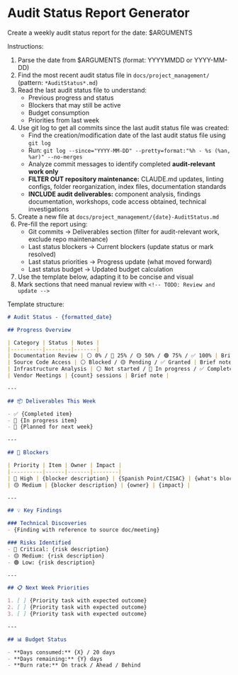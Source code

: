 # Audit Status Report Generator

Create a weekly audit status report for the date: $ARGUMENTS

Instructions:

1. Parse the date from $ARGUMENTS (format: YYYYMMDD or YYYY-MM-DD)
2. Find the most recent audit status file in `docs/project_management/` (pattern: `*AuditStatus*.md`)
3. Read the last audit status file to understand:
   - Previous progress and status
   - Blockers that may still be active
   - Budget consumption
   - Priorities from last week
4. Use git log to get all commits since the last audit status file was created:
   - Find the creation/modification date of the last audit status file using `git log`
   - Run: `git log --since="YYYY-MM-DD" --pretty=format:"%h - %s (%an, %ar)" --no-merges`
   - Analyze commit messages to identify completed **audit-relevant work only**
   - **FILTER OUT repository maintenance:** CLAUDE.md updates, linting configs, folder reorganization, index files, documentation standards
   - **INCLUDE audit deliverables:** component analysis, findings documentation, workshops, code access obtained, technical investigations
5. Create a new file at `docs/project_management/{date}-AuditStatus.md`
6. Pre-fill the report using:
   - Git commits → Deliverables section (filter for audit-relevant work, exclude repo maintenance)
   - Last status blockers → Current blockers (update status or mark resolved)
   - Last status priorities → Progress update (what moved forward)
   - Last status budget → Updated budget calculation
7. Use the template below, adapting it to be concise and visual
8. Mark sections that need manual review with `<!-- TODO: Review and update -->`

Template structure:

```markdown
# Audit Status - {formatted_date}

## Progress Overview

| Category | Status | Notes |
|----------|--------|-------|
| Documentation Review | ⚪️ 0% / 🔵 25% / 🟡 50% / 🟢 75% / ✅ 100% | Brief note |
| Source Code Access | ⚪️ Blocked / 🟡 Pending / ✅ Granted | Brief note |
| Infrastructure Analysis | ⚪️ Not started / 🔵 In progress / ✅ Complete | Brief note |
| Vendor Meetings | {count} sessions | Brief note |

---

## 📦 Deliverables This Week

- ✅ {Completed item}
- 🔄 {In progress item}
- 📅 {Planned for next week}

---

## 🚧 Blockers

| Priority | Item | Owner | Impact |
|----------|------|-------|--------|
| 🔴 High | {blocker description} | {Spanish Point/CISAC} | {what's blocked} |
| 🟡 Medium | {blocker description} | {owner} | {impact} |

---

## 💡 Key Findings

### Technical Discoveries
- {Finding with reference to source doc/meeting}

### Risks Identified
- 🔴 Critical: {risk description}
- 🟡 Medium: {risk description}
- 🟢 Low: {risk description}

---

## 📋 Next Week Priorities

1. [ ] {Priority task with expected outcome}
2. [ ] {Priority task with expected outcome}
3. [ ] {Priority task with expected outcome}

---

## 📊 Budget Status

- **Days consumed:** {X} / 20 days
- **Days remaining:** {Y} days
- **Burn rate:** On track / Ahead / Behind


